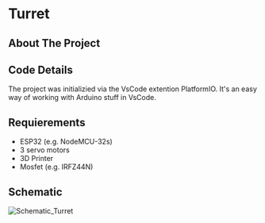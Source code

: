 # Turret

## About The Project


## Code Details

The project was initializied via the VsCode extention PlatformIO. It's an easy way of working with Arduino stuff in VsCode.

## Requierements

- ESP32 (e.g. NodeMCU-32s)
- 3 servo motors
- 3D Printer
- Mosfet (e.g. IRFZ44N)

## Schematic
![Schematic_Turret](https://github.com/KaitoKunTatsu/Turret/assets/88390464/3f29a6de-e31e-4603-bd18-59877fe80e69)

